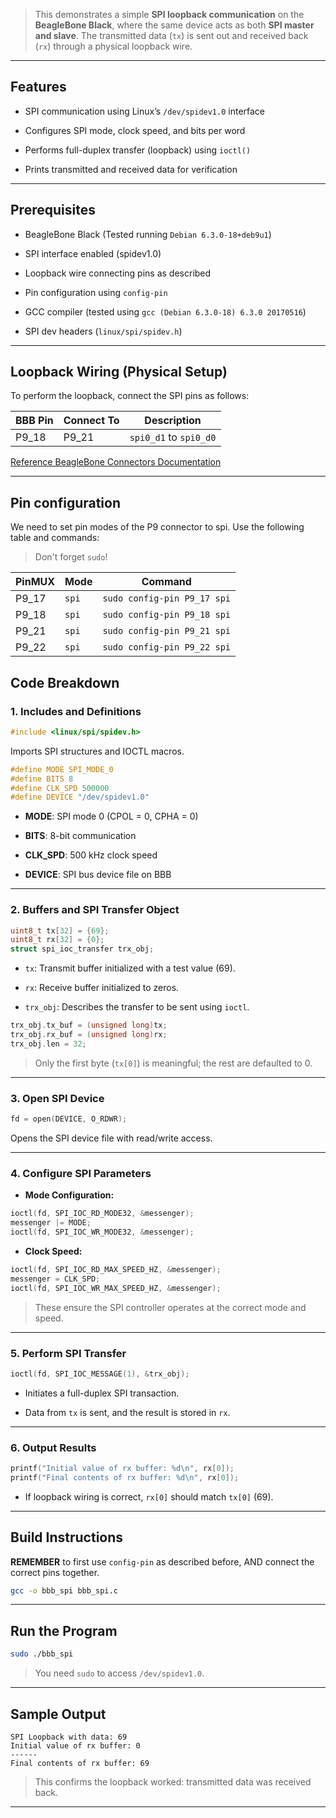 
> This demonstrates a simple **SPI loopback communication** on the **BeagleBone Black**, where the same device acts as both **SPI master and slave**. The transmitted data (`tx`) is sent out and received back (`rx`) through a physical loopback wire.

---

## Features

- SPI communication using Linux’s `/dev/spidev1.0` interface
    
- Configures SPI mode, clock speed, and bits per word
    
- Performs full-duplex transfer (loopback) using `ioctl()`
    
- Prints transmitted and received data for verification
    

---

## Prerequisites

- BeagleBone Black (Tested running `Debian 6.3.0-18+deb9u1`)
    
- SPI interface enabled (spidev1.0)
    
- Loopback wire connecting pins as described

- Pin configuration using `config-pin`
    
- GCC compiler (tested using `gcc (Debian 6.3.0-18) 6.3.0 20170516`)
    
- SPI dev headers (`linux/spi/spidev.h`)
    

---

## Loopback Wiring (Physical Setup)

To perform the loopback, connect the SPI pins as follows:

|BBB Pin|Connect To|Description|
|---|---|---|
|P9_18|P9_21|`spi0_d1` to `spi0_d0`|

[Reference BeagleBone Connectors Documentation](https://docs.beagleboard.org/boards/beaglebone/black/ch07.html#connector-p9)

---

## Pin configuration

We need to set pin modes of the P9 connector to spi. Use the following table and commands:
> Don't forget `sudo`!

|PinMUX|Mode|Command|
|---|---|---|
|P9_17|`spi`|`sudo config-pin P9_17 spi`|
|P9_18|`spi`|`sudo config-pin P9_18 spi`|
|P9_21|`spi`|`sudo config-pin P9_21 spi`|
|P9_22|`spi`|`sudo config-pin P9_22 spi`|

## Code Breakdown

### 1. **Includes and Definitions**

```c
#include <linux/spi/spidev.h>
```

Imports SPI structures and IOCTL macros.

```c
#define MODE SPI_MODE_0
#define BITS 8
#define CLK_SPD 500000
#define DEVICE "/dev/spidev1.0"
```

- **MODE**: SPI mode 0 (CPOL = 0, CPHA = 0)
    
- **BITS**: 8-bit communication
    
- **CLK_SPD**: 500 kHz clock speed
    
- **DEVICE**: SPI bus device file on BBB
    

---

### 2. **Buffers and SPI Transfer Object**

```c
uint8_t tx[32] = {69};
uint8_t rx[32] = {0};
struct spi_ioc_transfer trx_obj;
```

- `tx`: Transmit buffer initialized with a test value (69).
    
- `rx`: Receive buffer initialized to zeros.
    
- `trx_obj`: Describes the transfer to be sent using `ioctl`.
    

```c
trx_obj.tx_buf = (unsigned long)tx;
trx_obj.rx_buf = (unsigned long)rx;
trx_obj.len = 32;
```

> Only the first byte (`tx[0]`) is meaningful; the rest are defaulted to 0.

---

### 3. **Open SPI Device**

```c
fd = open(DEVICE, O_RDWR);
```

Opens the SPI device file with read/write access.

---

### 4. **Configure SPI Parameters**

- **Mode Configuration:**
    

```c
ioctl(fd, SPI_IOC_RD_MODE32, &messenger);
messenger |= MODE;
ioctl(fd, SPI_IOC_WR_MODE32, &messenger);
```

- **Clock Speed:**
    

```c
ioctl(fd, SPI_IOC_RD_MAX_SPEED_HZ, &messenger);
messenger = CLK_SPD;
ioctl(fd, SPI_IOC_WR_MAX_SPEED_HZ, &messenger);
```

> These ensure the SPI controller operates at the correct mode and speed.

---

### 5. **Perform SPI Transfer**

```c
ioctl(fd, SPI_IOC_MESSAGE(1), &trx_obj);
```

- Initiates a full-duplex SPI transaction.
    
- Data from `tx` is sent, and the result is stored in `rx`.
    

---

### 6. **Output Results**

```c
printf("Initial value of rx buffer: %d\n", rx[0]);
printf("Final contents of rx buffer: %d\n", rx[0]);
```

- If loopback wiring is correct, `rx[0]` should match `tx[0]` (69).
    

---

## Build Instructions

**REMEMBER** to first use `config-pin` as described before, AND connect the correct pins together.

```bash
gcc -o bbb_spi bbb_spi.c
```

---

## Run the Program

```bash
sudo ./bbb_spi
```

> You need `sudo` to access `/dev/spidev1.0`.

---

## Sample Output

```
SPI Loopback with data: 69
Initial value of rx buffer: 0
------
Final contents of rx buffer: 69
```

> This confirms the loopback worked: transmitted data was received back.

---